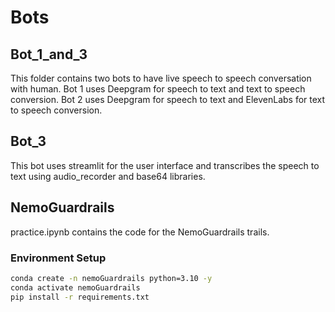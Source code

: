 # Bots

## Bot_1_and_3
This folder contains two bots to have live speech to speech conversation with human.
Bot 1 uses Deepgram for speech to text and text to speech conversion.
Bot 2 uses Deepgram for speech to text and ElevenLabs for text to speech conversion.

## Bot_3
This bot uses streamlit for the user interface and transcribes the speech to text using audio_recorder and base64 libraries.


## NemoGuardrails

practice.ipynb contains the code for the NemoGuardrails trails.

### Environment Setup

```bash
conda create -n nemoGuardrails python=3.10 -y
conda activate nemoGuardrails
pip install -r requirements.txt
```


